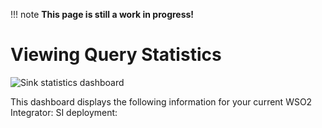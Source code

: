 !!! note
    **This page is still a work in progress!**
    
# Viewing Query Statistics

![Sink statistics dashboard]({{base_path}}/images/streaming-integrator-grafana-dashboard/sink_statistics_dashboard.png)

This dashboard displays the following information for your current WSO2 Integrator: SI deployment: